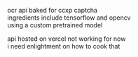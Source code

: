 ocr api baked for ccxp captcha  
ingredients include tensorflow and opencv  
using a custom pretrained model

api hosted on vercel not working for now  
i need enlightment on how to cook that
